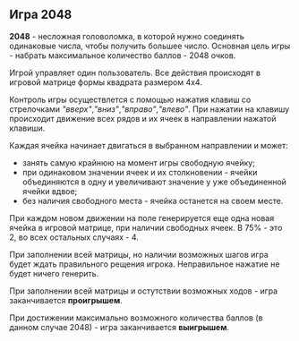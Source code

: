 ## Игра 2048

__2048__ - несложная головоломка, в которой нужно соединять одинаковые числа, чтобы получить большее число.
Основная цель игры - набрать максимальное количество баллов - 2048 очков.

Игрой управляет один пользователь. Все действия происходят в игровой матрице формы квадрата размером 4х4.

Контроль игры осуществлется с помощью нажатия клавиш со стрелочками _"вверх"_,_"вниз"_,_"вправо"_,_"влево"_.
При нажатии на клавишу происходит движение всех рядов и их ячеек в направлении нажатой клавиши.

Каждая ячейка начинает двигаться в выбранном направлении и может:
- занять самую крайнюю на момент игры свободную ячейку;
- при одинаковом значении ячеек и их столкновении - ячейки объединяются в одну и увеличивают значение у уже объединенной ячейки вдвое;
- без наличия свободного места - ячейка останется на своем месте.

При каждом новом движении на поле генерируется еще одна новая ячейка в игровой матрице, при наличии свободных ячеек. В 75% - это 2, во всех остальных случаях - 4.

При заполнении всей матрицы, но наличии возможных шагов игра будет ждать правильного рещения игрока. Неправильное нажатие не будет ничего генерить.

При заполнении всей матрицы и остутствии возможных ходов - игра заканчивается __проигрышем__.

При достижении максимально возможного количества баллов (в данном случае 2048) - игра заканчивается __выигрышем__.